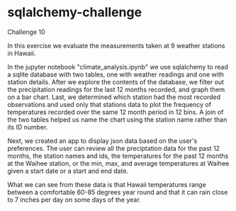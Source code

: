 # sqlalchemy-challenge
Challenge 10

In this exercise we evaluate the measurements taken at 9 weather stations in Hawaii.  

In the jupyter notebook "climate_analysis.ipynb" we use sqlalchemy to read a sqlite database with two tables, one with weather readings and one with station details.  After we explore the contents of the database, we filter out the precipitation readings for the last 12 months recorded, and graph them on a bar chart.  Last, we determined which station had the most recorded observations and used only that stations data to plot the frequency of temperatures recorded over the same 12 month period in 12 bins.  A join of the two tables helped us name the chart using the station name rather than its ID number.

Next, we created an app to display json data based on the user's preferences.  The user can review all the preciptation data for the past 12 months, the station names and ids, the temperatures for the past 12 months at the Waihee station, or the min, max, and average temperatures at Waihee given a start date or a start and end date.  

What we can see from these data is that Hawaii temperatures range between a comfortable 60-85 degrees year round and that it can rain close to 7 inches per day on some days of the year.  

